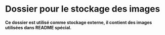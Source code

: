 # Dossier pour le stockage des images

**Ce dossier est utilisé comme stockage externe, il contient des images utilisées dans README spécial.**
